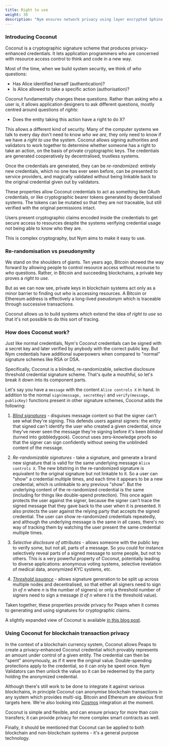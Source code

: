 ```yaml
---
title: Right to use
weight: 30
description: "Nym ensures network privacy using layer encrypted Sphinx packets and a Loopix mixnet."
---
```


### Introducing Coconut

Coconut is a cryptographic signature scheme that produces privacy-enhanced credentials. It lets application programmers who are concerned with resource access control to think and code in a new way. 

Most of the time, when we build system security, we think of *who* questions:

* Has Alice identified herself (authentication)? 
* Is Alice allowed to take a specific action (authorisation)?

Coconut fundamentally changes these questions. Rather than asking *who* a user is, it allows application designers to ask different questions, mostly centred around questions of *rights*:

* Does the entity taking this action have a right to do X?

This allows a different kind of security. Many of the computer systems we talk to every day don't need to know *who we are*, they only need to know if we have a *right to use* the system. Coconut allows signing authorities and validators to work together to determine whether someone has a right to take an action, on the basis of private cryptographic keys. The credentials are generated cooperatively by decentralised, trustless systems. 

Once the credentials are generated, they can be *re-randomized:* entirely new credentials, which no one has ever seen before, can be presented to service providers, and magically validated without being linkable back to the original credential given out by validators. 

These properties allow Coconut credentials to act as something like OAuth credentials, or like cryptographic bearer tokens generated by decentralised systems. The tokens can be mutated so that they are not traceable, but still verified with the original permissions intact.

Users present cryptographic claims encoded inside the credentials to get secure access to resources despite the systems verifying credential usage not being able to know who they are. 

This is complex cryptography, but Nym aims to make it easy to use. 

### Re-randomisation vs pseudonymity

We stand on the shoulders of giants. Ten years ago, Bitcoin showed the way forward by allowing people to control resource access without recourse to *who* questions. Rather, in Bitcoin and succeeding blockchains, a private key proves a *right to use*. 

But as we can now see, private keys in blockchain systems act only as a minor barrier to finding out *who* is accessing resources. A Bitcoin or Ethereum address is effectively a long-lived pseudonym which is traceable through successive transactions.

Coconut allows us to build systems which extend the idea of *right to use* so that it's not possible to do this sort of tracing.


### How does Coconut work?

Just like normal credentials, Nym's Coconut credentials can be signed with a secret key and later verified by anybody with the correct public key. But Nym credentials have additional superpowers when compared to "normal" signature schemes like RSA or DSA.

Specifically, Coconut is a blinded, re-randomizable, selective disclosure threshold credential signature scheme. That's quite a mouthful, so let's break it down into its component parts.

Let's say you have a `message` with the content `Alice controls X` in hand. In addition to the normal `sign(message, secretKey)` and `verify(message, publicKey)` functions present in other signature schemes, Coconut adds the following:

1) *[Blind signatures](https://en.wikipedia.org/wiki/Blind_signature)* - disguises message content so that the signer can't see what they're signing. This defends users against signers: the entity that signed can't identify the user who created a given credential, since they've never seen the message they're signing before it's been *blinded* (turned into gobbledygook). Coconut uses zero-knowledge proofs so that the signer can sign confidently without seeing the unblinded content of the message.

2) *Re-randomizable signatures* - take a signature, and generate a brand new signature that is valid for the same underlying message `Alice controls X`. The new bitstring in the re-randomized signature is equivalent to the original signature but not linkable to it. So a user can "show" a credential multiple times, and each time it appears to be a new credential, which is unlinkable to any previous "show". But the underlying content of the re-randomized credential is the same (including for things like double-spend protection). This once again protects the user against the signer, because the signer can't trace the signed message that they gave back to the user when it is presented. It also protects the user against the relying party that accepts the signed credential. The user can show re-randomized credentials repeatedly, and although the underlying message is the same in all cases, there's no way of tracking them by watching the user present the same credential multiple times.

3) *Selective disclosure of attributes* - allows someone with the public key to verify some, but not all, parts of a message. So you could for instance selectively reveal parts of a signed message to some people, but not to others. This is a very powerful property of Coconut, potentially leading to diverse applications: anonymous voting systems, selective revelation of medical data, anonymized KYC systems, etc.

4) *[Threshold issuance](https://en.wikipedia.org/wiki/Threshold_cryptosystem)* - allows signature generation to be split up across multiple nodes and decentralised, so that either all signers need to sign (*n of n* where *n* is the number of signers) or only a threshold number of signers need to sign a message (*t of n* where *t* is the threshold value).

Taken together, these properties provide privacy for Peaps when it comes to generating and using signatures for cryptographic claims.

A slightly expanded view of Coconut is available [in this blog post](https://medium.com/nymtech/nyms-coconut-credentials-an-overview-4aa4e922cd51).

### Using Coconut for blockchain transaction privacy

In the context of a blockchain currency system, Coconut allows Peaps to create a privacy-enhanced Coconut credential which provably represents an amount under control of a given entity. The credential can then be "spent" anonymously, as if it were the original value. Double-spending protections apply to the credential, so it can only be spent once. Nym Validators can then unlock the value so it can be redeemed by the party holding the anonymized credential.

Although there's still work to be done to integrate it against various blockchains, in principle Coconut can anonymise blockchain transactions in any system which provides multi-sig. Bitcoin and Ethereum are obvious first targets here. We're also looking into [Cosmos](https://cosmos.network) integration at the moment.

Coconut is simple and flexible, and can ensure privacy for more than coin transfers; it can provide privacy for more complex smart contracts as well. 

Finally, it should be mentioned that Coconut can be applied to both blockchain and non-blockchain systems - it's a general purpose technology.